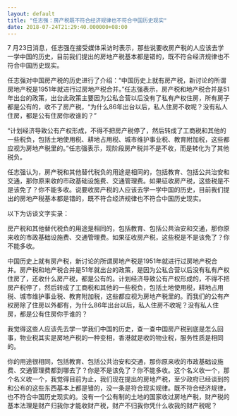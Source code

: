 ```yaml
---
layout: default
title: "任志强：房产税既不符合经济规律也不符合中国历史现实"
date: 2018-07-24T21:29:40.000000+08:00
---
```


7 月23日消息，任志强在接受媒体采访时表示，那些说要收房产税的人应该去学一学中国的历史，目前我们提出的房地产税基本都是错的，既不符合经济规律也不符合中国历史现实。

任志强对中国房产税的历史进行了介绍：“中国历史上就有房产税，新讨论的所谓房地产税是1951年就进行过房地产税合并。”任志强表示，房产税和地产税合并是51年出台的政策，出台此政策主要因为公私合营以后没有了私有产权住房，所有房子都是公有的，收不了房产税，“为什么86年出台以后，私人住房不收呢？没有私人住房，都是公有住房你收谁的？”

“计划经济导致公有产权形成，不得不把房产税停了，然后转成了工商税和其他的一些税负，包括土地使用税、耕地占用税、城市维护事业税、教育附加税，这些都应视为房地产税里的。”任志强表示，现阶段房产税并不是不收，而是转化为了其他税负。

任志强认为，房产税和其他替代税负的用途是相同的，包括教育、包括公共治安和交通，那你原来收的市政基础设施费、交通管理费。如果征收房产税，这些税是不是该免了？你不能多收。说要收房产税的人应该去学一学中国的历史，目前我们提出的房地产税基本都是错的，既不符合经济规律也不符合中国历史现实。

以下为访谈文字实录：

房产税和其他替代税负的用途是相同的，包括教育、包括公共治安和交通，那你原来收的市政基础设施费、交通管理费。如果征收房产税，这些税是不是该免了？你不能多收。

中国历史上就有房产税，新讨论的所谓房地产税是1951年就进行过房地产税合并。房产税和地产税合并是51年就出台的政策，是因为公私合营以后没有私有产权住房了，还收什么房产税，都是公有的。计划经济导致公有产权形成的，不得不把房产税停了，然后转成了工商税和其他的一些税负，包括土地使用税，耕地占用税、城市维护事业税、教育附加税，这些都应视为房地产税里的。而我们的公有产权房除了住房以外都有，为什么86年出台以后，私人住房不收呢？没有私人住房，都是公有住房你手谁的？

我觉得这些人应该先去学一学我们中国的历史，查一查中国房产税到底是怎么回事，物业税其实是房地产税的一种变相，香港就是收的物业税，服务性质是相同的。

你的用途很相同，包括教育、包括公共治安和交通，那你原来收的市政基础设施费、交通管理费都到哪去了？你是不是该免了？你不能多收。这个名义收一个，那个名义收一个，我觉得目前为止，我们现在提出的房地产税，至少政府已经谈到的和公布的这些东西基本上都是错的，没一条是符合现实规律。既不符合经济规律，也不符合中国历史现实的。没有一个公有制的土地的国家收过房地产税，财产税的基本法理是财产归我你才能收财产税，财产不归我你凭什么收我的财产税呢？

